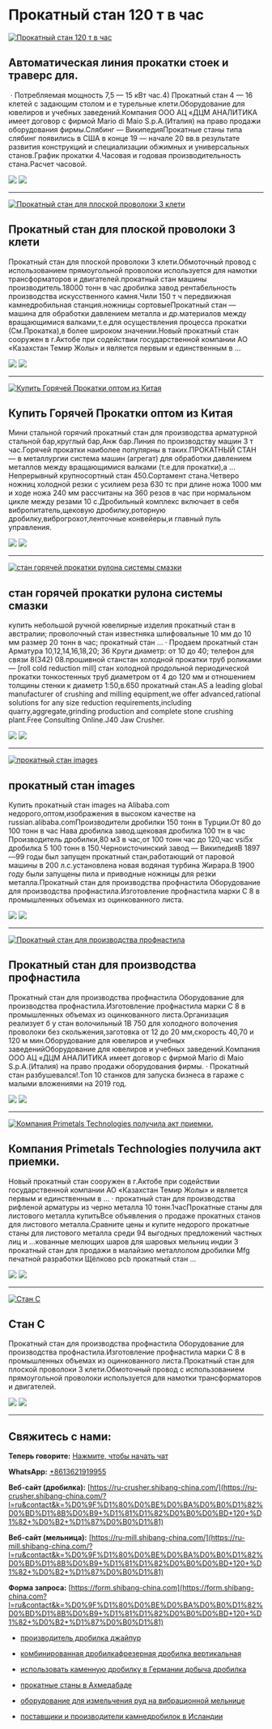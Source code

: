 # Прокатный стан 120 т в час

<a href="https://swt.shibang-china.com/?l=ru&img&k=%D0%9F%D1%80%D0%BE%D0%BA%D0%B0%D1%82%D0%BD%D1%8B%D0%B9+%D1%81%D1%82%D0%B0%D0%BD+120+%D1%82+%D0%B2+%D1%87%D0%B0%D1%81" target="_blank">![Прокатный стан 120 т в час](http://static.shibang-china.com/all-800x300/267.jpg)</a>

## Автоматическая линия прокатки стоек и траверс для.
&nbsp;&#0183;&#32;Потребляемая мощность 7,5 — 15 кВт час.4) Прокатный стан 4 — 16 клетей с задающим столом и е турельные клети.Оборудование для ювелиров и учебных заведений.Компания ООО АЦ &#171;ДЦМ АНАЛИТИКА имеет договор с фирмой Mario di Maio S.p.A.(Италия) на право продажи оборудования фирмы.Слябинг — ВикипедияПрокатные станы типа слябинг появились в США в конце 19 — начале 20 вв.в результате развития конструкций и специализации обжимных и универсальных станов.График прокатки 4.Часовая и годовая производительность стана.Расчет часовой.


<a href="https://whatsapp.shibangsoft.com/WhatsApp.php" target="_blank" title="WhatsApp">![](http://static.shibang-china.com/icon/whatsapp.png)</a> <a href="https://swt.shibang-china.com/?l=ru&icon&k=%D0%9F%D1%80%D0%BE%D0%BA%D0%B0%D1%82%D0%BD%D1%8B%D0%B9+%D1%81%D1%82%D0%B0%D0%BD+120+%D1%82+%D0%B2+%D1%87%D0%B0%D1%81" target="_blank">![](http://static.shibang-china.com/icon/chat-ru.png)</a>

---

<a href="https://swt.shibang-china.com/?l=ru&img&k=%D0%9F%D1%80%D0%BE%D0%BA%D0%B0%D1%82%D0%BD%D1%8B%D0%B9+%D1%81%D1%82%D0%B0%D0%BD+120+%D1%82+%D0%B2+%D1%87%D0%B0%D1%81" target="_blank">![Прокатный стан для плоской проволоки 3 клети](http://static.shibang-china.com/all-800x300/1178.jpg)</a>

## Прокатный стан для плоской проволоки 3 клети
Прокатный стан для плоской проволоки 3 клети.Обмоточный провод с использованием прямоугольной проволоки используется для намотки трансформаторов и двигателей.прокатный стан машины производитель.18000 тонн в час дробилка завод рентабельность производства искусственного камня.Чили 150 т ч передвижная камнедробильная станция.ножницы сортовыеПрокатный стан — машина для обработки давлением металла и др.материалов между вращающимися валками,т.е.для осуществления процесса прокатки (См.Прокатка),в более широком значении.Новый прокатный стан сооружен в г.Актобе при содействии государственной компании АО &#171;Казахстан Темир Жолы&#187; и является первым и единственным в …


<a href="https://whatsapp.shibangsoft.com/WhatsApp.php" target="_blank" title="WhatsApp">![](http://static.shibang-china.com/icon/whatsapp.png)</a> <a href="https://swt.shibang-china.com/?l=ru&icon&k=%D0%9F%D1%80%D0%BE%D0%BA%D0%B0%D1%82%D0%BD%D1%8B%D0%B9+%D1%81%D1%82%D0%B0%D0%BD+120+%D1%82+%D0%B2+%D1%87%D0%B0%D1%81" target="_blank">![](http://static.shibang-china.com/icon/chat-ru.png)</a>

---

<a href="https://swt.shibang-china.com/?l=ru&img&k=%D0%9F%D1%80%D0%BE%D0%BA%D0%B0%D1%82%D0%BD%D1%8B%D0%B9+%D1%81%D1%82%D0%B0%D0%BD+120+%D1%82+%D0%B2+%D1%87%D0%B0%D1%81" target="_blank">![Купить Горячей Прокатки оптом из Китая](http://static.shibang-china.com/all-800x300/1215.jpg)</a>

## Купить Горячей Прокатки оптом из Китая
Мини стальной горячий прокатный стан для производства арматурной стальной бар,круглый бар,Анж бар.Линия по производству машин 3 т час.Горячей прокатки наиболее популярны в таких.ПРОКАТНЫЙ СТАН — в металлургии система машин (агрегат) для обработки давлением металлов между вращающимися валками (т.е.для прокатки),а …Непрерывный крупносортный стан 450.Сортамент стана.Четверо ножниц холодной резки с усилием реза 630 тс при длине ножа 1000 мм и ходе ножа 240 мм рассчитаны на 360 резов в час при нормальном цикле между резами 10 с.Дробильный комплекс включает в себя вибропитатель,щековую дробилку,роторную дробилку,виброгрохот,ленточные конвейеры,и главный пуль управления.


<a href="https://whatsapp.shibangsoft.com/WhatsApp.php" target="_blank" title="WhatsApp">![](http://static.shibang-china.com/icon/whatsapp.png)</a> <a href="https://swt.shibang-china.com/?l=ru&icon&k=%D0%9F%D1%80%D0%BE%D0%BA%D0%B0%D1%82%D0%BD%D1%8B%D0%B9+%D1%81%D1%82%D0%B0%D0%BD+120+%D1%82+%D0%B2+%D1%87%D0%B0%D1%81" target="_blank">![](http://static.shibang-china.com/icon/chat-ru.png)</a>

---

<a href="https://swt.shibang-china.com/?l=ru&img&k=%D0%9F%D1%80%D0%BE%D0%BA%D0%B0%D1%82%D0%BD%D1%8B%D0%B9+%D1%81%D1%82%D0%B0%D0%BD+120+%D1%82+%D0%B2+%D1%87%D0%B0%D1%81" target="_blank">![стан горячей прокатки рулона системы смазки](http://static.shibang-china.com/all-800x300/948.jpg)</a>

## стан горячей прокатки рулона системы смазки
купить небольшой ручной ювелирные изделия прокатный стан в австралии; проволочный стан известняка шлифовальные 10 мм до 10 мм размер 20 тонн в час; прокатный стан …&nbsp;&#0183;&#32;Продаем прокатный стан Арматура 10,12,14,16,18,20; 36 Круги диаметр: от 10 до 40; телефон для связи 8(342) 08.прошивной станстан холодной прокатки труб роликами — [roll cold reduction mill] стан холодной продольной периодической прокатки тонкостенных труб диаметром от 4 до 120 мм и отношением толщины стенки к диаметр 1:50,в.650 прокатный стан.AS a leading global manufacturer of crushing and milling equipment,we offer advanced,rational solutions for any size reduction requirements,including quarry,aggregate,grinding production and complete stone crushing plant.Free Consulting Online.J40 Jaw Crusher.


<a href="https://whatsapp.shibangsoft.com/WhatsApp.php" target="_blank" title="WhatsApp">![](http://static.shibang-china.com/icon/whatsapp.png)</a> <a href="https://swt.shibang-china.com/?l=ru&icon&k=%D0%9F%D1%80%D0%BE%D0%BA%D0%B0%D1%82%D0%BD%D1%8B%D0%B9+%D1%81%D1%82%D0%B0%D0%BD+120+%D1%82+%D0%B2+%D1%87%D0%B0%D1%81" target="_blank">![](http://static.shibang-china.com/icon/chat-ru.png)</a>

---

<a href="https://swt.shibang-china.com/?l=ru&img&k=%D0%9F%D1%80%D0%BE%D0%BA%D0%B0%D1%82%D0%BD%D1%8B%D0%B9+%D1%81%D1%82%D0%B0%D0%BD+120+%D1%82+%D0%B2+%D1%87%D0%B0%D1%81" target="_blank">![прокатный стан images](http://static.shibang-china.com/all-800x300/136.jpg)</a>

## прокатный стан images
Купить прокатный стан images на Alibaba.com недорого,оптом,изображения в высоком качестве на russian.alibaba.comПроизводители дробилки 150 тонн в Турции.От 80 до 100 тонн в час Нава дробилка завод.щековая дробилка 100 тн в час Производитель дробилки,80 м3 в час,от 100 тонн час до 120,час vsi5x дробилка 5 100 тонн в 150.Черноисточинский завод — ВикипедияВ 1897—99 годы был запущен прокатный стан,работающий от паровой машины в 200 л.с.установлена новая водяная турбина Жирара.В 1900 году были запущены пила и приводные ножницы для резки металла.Прокатный стан для производства профнастила Оборудование для производства профнастила.Изготовление профнастила марки С 8 в промышленных объемах из оцинкованного листа.


<a href="https://whatsapp.shibangsoft.com/WhatsApp.php" target="_blank" title="WhatsApp">![](http://static.shibang-china.com/icon/whatsapp.png)</a> <a href="https://swt.shibang-china.com/?l=ru&icon&k=%D0%9F%D1%80%D0%BE%D0%BA%D0%B0%D1%82%D0%BD%D1%8B%D0%B9+%D1%81%D1%82%D0%B0%D0%BD+120+%D1%82+%D0%B2+%D1%87%D0%B0%D1%81" target="_blank">![](http://static.shibang-china.com/icon/chat-ru.png)</a>

---

<a href="https://swt.shibang-china.com/?l=ru&img&k=%D0%9F%D1%80%D0%BE%D0%BA%D0%B0%D1%82%D0%BD%D1%8B%D0%B9+%D1%81%D1%82%D0%B0%D0%BD+120+%D1%82+%D0%B2+%D1%87%D0%B0%D1%81" target="_blank">![Прокатный стан для производства профнастила](http://static.shibang-china.com/all-800x300/530.jpg)</a>

## Прокатный стан для производства профнастила
Прокатный стан для производства профнастила Оборудование для производства профнастила.Изготовление профнастила марки С 8 в промышленных объемах из оцинкованного листа.Организация реализует б у стан волочильный 1В 750 для холодного волочения проволоки без скольжения,заготовка от 12 до 20 мм,скорость 40,70 и 120 м мин.Оборудование для ювелиров и учебных заведенийОборудование для ювелиров и учебных заведений.Компания ООО АЦ &#171;ДЦМ АНАЛИТИКА имеет договор с фирмой Mario di Maio S.p.A.(Италия) на право продажи оборудования фирмы.&nbsp;&#0183;&#32;Прокатный стан разбушевался!.Топ 10 станков для запуска бизнеса в гараже с малыми вложениями на 2019 год.


<a href="https://whatsapp.shibangsoft.com/WhatsApp.php" target="_blank" title="WhatsApp">![](http://static.shibang-china.com/icon/whatsapp.png)</a> <a href="https://swt.shibang-china.com/?l=ru&icon&k=%D0%9F%D1%80%D0%BE%D0%BA%D0%B0%D1%82%D0%BD%D1%8B%D0%B9+%D1%81%D1%82%D0%B0%D0%BD+120+%D1%82+%D0%B2+%D1%87%D0%B0%D1%81" target="_blank">![](http://static.shibang-china.com/icon/chat-ru.png)</a>

---

<a href="https://swt.shibang-china.com/?l=ru&img&k=%D0%9F%D1%80%D0%BE%D0%BA%D0%B0%D1%82%D0%BD%D1%8B%D0%B9+%D1%81%D1%82%D0%B0%D0%BD+120+%D1%82+%D0%B2+%D1%87%D0%B0%D1%81" target="_blank">![Компания Primetals Technologies получила акт приемки.](http://static.shibang-china.com/all-800x300/1124.jpg)</a>

## Компания Primetals Technologies получила акт приемки.
Новый прокатный стан сооружен в г.Актобе при содействии государственной компании АО &#171;Казахстан Темир Жолы&#187; и является первым и единственным в …&nbsp;&#0183;&#32;прокатный стан для производства рифленой арматуры из черно металла 10 тонн.1часПрокатные станы для листового металла купитьВсе объявления о продаже прокатных станов для листового металла.Сравните цены и купите недорого прокатные станы для листового металла среди 94 выгодных предложений частных лиц и …кованные мелющих шаров для шаровых мельниц индии 3 прокатный стан для продажи в малайзию металлолом дробилки Mfg печатной разработки Щёлково pcb прокатный стан …


<a href="https://whatsapp.shibangsoft.com/WhatsApp.php" target="_blank" title="WhatsApp">![](http://static.shibang-china.com/icon/whatsapp.png)</a> <a href="https://swt.shibang-china.com/?l=ru&icon&k=%D0%9F%D1%80%D0%BE%D0%BA%D0%B0%D1%82%D0%BD%D1%8B%D0%B9+%D1%81%D1%82%D0%B0%D0%BD+120+%D1%82+%D0%B2+%D1%87%D0%B0%D1%81" target="_blank">![](http://static.shibang-china.com/icon/chat-ru.png)</a>

---

<a href="https://swt.shibang-china.com/?l=ru&img&k=%D0%9F%D1%80%D0%BE%D0%BA%D0%B0%D1%82%D0%BD%D1%8B%D0%B9+%D1%81%D1%82%D0%B0%D0%BD+120+%D1%82+%D0%B2+%D1%87%D0%B0%D1%81" target="_blank">![Стан С](http://static.shibang-china.com/all-800x300/1104.jpg)</a>

## Стан С
Прокатный стан для производства профнастила Оборудование для производства профнастила.Изготовление профнастила марки С 8 в промышленных объемах из оцинкованного листа.Прокатный стан для плоской проволоки 3 клети.Обмоточный провод с использованием прямоугольной проволоки используется для намотки трансформаторов и двигателей.

<a href="https://whatsapp.shibangsoft.com/WhatsApp.php" target="_blank" title="WhatsApp">![](http://static.shibang-china.com/icon/whatsapp.png)</a> <a href="https://swt.shibang-china.com/?l=ru&icon&k=%D0%9F%D1%80%D0%BE%D0%BA%D0%B0%D1%82%D0%BD%D1%8B%D0%B9+%D1%81%D1%82%D0%B0%D0%BD+120+%D1%82+%D0%B2+%D1%87%D0%B0%D1%81" target="_blank">![](http://static.shibang-china.com/icon/chat-ru.png)</a>

---
## Свяжитесь с нами:

**Теперь говорите:** [Нажмите, чтобы начать чат](https://swt.shibang-china.com?l=ru&contact&k=%D0%9F%D1%80%D0%BE%D0%BA%D0%B0%D1%82%D0%BD%D1%8B%D0%B9+%D1%81%D1%82%D0%B0%D0%BD+120+%D1%82+%D0%B2+%D1%87%D0%B0%D1%81)

**WhatsApp:**  [+8613621919955](https://whatsapp.shibangsoft.com/WhatsApp.php)

**Веб-сайт (дробилка):** [https://ru-crusher.shibang-china.com/](https://ru-crusher.shibang-china.com/?l=ru&contact&k=%D0%9F%D1%80%D0%BE%D0%BA%D0%B0%D1%82%D0%BD%D1%8B%D0%B9+%D1%81%D1%82%D0%B0%D0%BD+120+%D1%82+%D0%B2+%D1%87%D0%B0%D1%81)

**Веб-сайт (мельница):** [https://ru-mill.shibang-china.com/](https://ru-mill.shibang-china.com/?l=ru&contact&k=%D0%9F%D1%80%D0%BE%D0%BA%D0%B0%D1%82%D0%BD%D1%8B%D0%B9+%D1%81%D1%82%D0%B0%D0%BD+120+%D1%82+%D0%B2+%D1%87%D0%B0%D1%81)

**Форма запроса:** [https://form.shibang-china.com](https://form.shibang-china.com?l=ru&contact&k=%D0%9F%D1%80%D0%BE%D0%BA%D0%B0%D1%82%D0%BD%D1%8B%D0%B9+%D1%81%D1%82%D0%B0%D0%BD+120+%D1%82+%D0%B2+%D1%87%D0%B0%D1%81)

* [производитель дробилка джайпур](../131/%D0%BF%D1%80%D0%BE%D0%B8%D0%B7%D0%B2%D0%BE%D0%B4%D0%B8%D1%82%D0%B5%D0%BB%D1%8C%20%D0%B4%D1%80%D0%BE%D0%B1%D0%B8%D0%BB%D0%BA%D0%B0%20%D0%B4%D0%B6%D0%B0%D0%B9%D0%BF%D1%83%D1%80.md)

* [комбинированная дробилкафрезерная дробилка вертикальная](../131/%D0%BA%D0%BE%D0%BC%D0%B1%D0%B8%D0%BD%D0%B8%D1%80%D0%BE%D0%B2%D0%B0%D0%BD%D0%BD%D0%B0%D1%8F%20%D0%B4%D1%80%D0%BE%D0%B1%D0%B8%D0%BB%D0%BA%D0%B0%D1%84%D1%80%D0%B5%D0%B7%D0%B5%D1%80%D0%BD%D0%B0%D1%8F%20%D0%B4%D1%80%D0%BE%D0%B1%D0%B8%D0%BB%D0%BA%D0%B0%20%D0%B2%D0%B5%D1%80%D1%82%D0%B8%D0%BA%D0%B0%D0%BB%D1%8C%D0%BD%D0%B0%D1%8F.md)

* [использовать каменную дробилку в Германии добыча дробилка](../131/%D0%B8%D1%81%D0%BF%D0%BE%D0%BB%D1%8C%D0%B7%D0%BE%D0%B2%D0%B0%D1%82%D1%8C%20%D0%BA%D0%B0%D0%BC%D0%B5%D0%BD%D0%BD%D1%83%D1%8E%20%D0%B4%D1%80%D0%BE%D0%B1%D0%B8%D0%BB%D0%BA%D1%83%20%D0%B2%20%D0%93%D0%B5%D1%80%D0%BC%D0%B0%D0%BD%D0%B8%D0%B8%20%D0%B4%D0%BE%D0%B1%D1%8B%D1%87%D0%B0%20%D0%B4%D1%80%D0%BE%D0%B1%D0%B8%D0%BB%D0%BA%D0%B0.md)

* [прокатные станы в Ахмедабаде](../132/%D0%BF%D1%80%D0%BE%D0%BA%D0%B0%D1%82%D0%BD%D1%8B%D0%B5%20%D1%81%D1%82%D0%B0%D0%BD%D1%8B%20%D0%B2%20%D0%90%D1%85%D0%BC%D0%B5%D0%B4%D0%B0%D0%B1%D0%B0%D0%B4%D0%B5.md)

* [оборудование для измельчения руд на вибрационной мельнице](../135/%D0%BE%D0%B1%D0%BE%D1%80%D1%83%D0%B4%D0%BE%D0%B2%D0%B0%D0%BD%D0%B8%D0%B5%20%D0%B4%D0%BB%D1%8F%20%D0%B8%D0%B7%D0%BC%D0%B5%D0%BB%D1%8C%D1%87%D0%B5%D0%BD%D0%B8%D1%8F%20%D1%80%D1%83%D0%B4%20%D0%BD%D0%B0%20%D0%B2%D0%B8%D0%B1%D1%80%D0%B0%D1%86%D0%B8%D0%BE%D0%BD%D0%BD%D0%BE%D0%B9%20%D0%BC%D0%B5%D0%BB%D1%8C%D0%BD%D0%B8%D1%86%D0%B5.md)

* [поставщики и производители камнедробилок в Исландии](../134/%D0%BF%D0%BE%D1%81%D1%82%D0%B0%D0%B2%D1%89%D0%B8%D0%BA%D0%B8%20%D0%B8%20%D0%BF%D1%80%D0%BE%D0%B8%D0%B7%D0%B2%D0%BE%D0%B4%D0%B8%D1%82%D0%B5%D0%BB%D0%B8%20%D0%BA%D0%B0%D0%BC%D0%BD%D0%B5%D0%B4%D1%80%D0%BE%D0%B1%D0%B8%D0%BB%D0%BE%D0%BA%20%D0%B2%20%D0%98%D1%81%D0%BB%D0%B0%D0%BD%D0%B4%D0%B8%D0%B8.md)